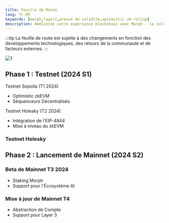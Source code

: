 ```yaml
---
title: Feuille de Route
lang: fr-FR
keywords: [morph,layer2,preuve de validité,optimistic zk-rollup]
description: Améliorez votre expérience blockchain avec Morph - la solution optimistic zk-rollup sécurisée, décentralisée et performante. Essayez-le maintenant !
---
```


:::tip
La feuille de route est sujette à des changements en fonction des développements technologiques, des retours de la communauté et de facteurs externes.
:::

![1](../../assets/docs/about/roadmap/roadmap.png)

## Phase 1 : Testnet (2024 S1)

Testnet Sepolia (T1 2024)

- Optimistic zkEVM
- Séquenceurs Décentralisés

Testnet Holesky (T2 2024)

- Intégration de l'EIP-4844
- Mise à niveau du zkEVM

### Testnet Holesky

## Phase 2 : Lancement de Mainnet (2024 S2)

### Beta de Mainnet T3 2024
- Staking Morph
- Support pour l'Écosystème AI

### Mise à jour de Mainnet T4
- Abstraction de Compte
- Support pour Layer 3
